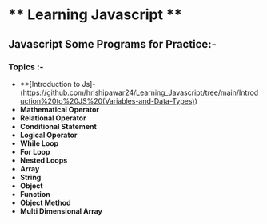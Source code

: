 # ** Learning Javascript **
## Javascript Some Programs for Practice:-
### Topics :-
- **[Introduction to Js]-(https://github.com/hrishipawar24/Learning_Javascript/tree/main/Introduction%20to%20JS%20(Variables-and-Data-Types))
- **Mathematical Operator**
- **Relational Operator**
- **Conditional Statement**
- **Logical Operator**
- **While Loop**
- **For Loop**
- **Nested Loops**
- **Array**
- **String**
- **Object**
- **Function**
- **Object Method**
- **Multi Dimensional Array**
